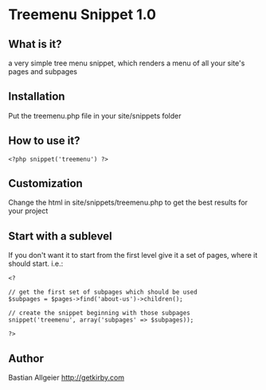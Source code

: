 # Treemenu Snippet 1.0

## What is it?

a very simple tree menu snippet, which renders a menu of all your site's pages and subpages

## Installation 

Put the treemenu.php file in your site/snippets folder

## How to use it?

    <?php snippet('treemenu') ?>

## Customization

Change the html in site/snippets/treemenu.php to get the best results for your project
	    
## Start with a sublevel

If you don't want it to start from the first level
give it a set of pages, where it should start. i.e.:

	<? 
  
	// get the first set of subpages which should be used
	$subpages = $pages->find('about-us')->children();
  
	// create the snippet beginning with those subpages
	snippet('treemenu', array('subpages' => $subpages));
  
	?>

## Author
Bastian Allgeier
<http://getkirby.com>